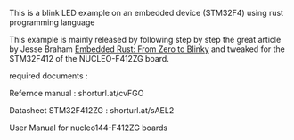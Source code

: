 This is a blink LED example on an embedded device (STM32F4) using rust programming language 

This example is mainly released by following step by step the great article by Jesse Braham [Embedded Rust: From Zero to Blinky](https://beta7.io/posts/embedded-rust-from-zero-to-blinky.html) 
and tweaked for the STM32F412 of the NUCLEO-F412ZG board.

required documents : 

Refernce manual : shorturl.at/cvFGO

Datasheet STM32F412ZG : shorturl.at/sAEL2

User Manual for nucleo144-F412ZG boards

